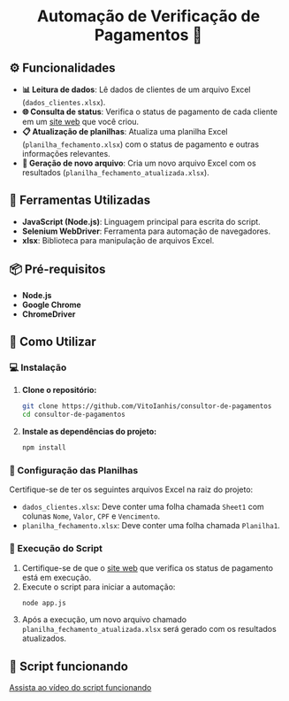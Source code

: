 <h1 align="center">Automação de Verificação de Pagamentos 📝</h1>

## ⚙️ Funcionalidades
- **📊 Leitura de dados**: Lê dados de clientes de um arquivo Excel (`dados_clientes.xlsx`).
- **🌐 Consulta de status**: Verifica o status de pagamento de cada cliente em um [site web](https://github.com/VitoIanhis/site-consulta-cpf) que você criou.
- **📋 Atualização de planilhas**: Atualiza uma planilha Excel (`planilha_fechamento.xlsx`) com o status de pagamento e outras informações relevantes.
- **📁 Geração de novo arquivo**: Cria um novo arquivo Excel com os resultados (`planilha_fechamento_atualizada.xlsx`).

## 🔨 Ferramentas Utilizadas
- **JavaScript (Node.js)**: Linguagem principal para escrita do script.
- **Selenium WebDriver**: Ferramenta para automação de navegadores.
- **xlsx**: Biblioteca para manipulação de arquivos Excel.

## 📦 Pré-requisitos
- **Node.js**
- **Google Chrome**
- **ChromeDriver**

## 📌 Como Utilizar

### 💻 Instalação

1. **Clone o repositório:**
    ```bash
    git clone https://github.com/VitoIanhis/consultor-de-pagamentos
    cd consultor-de-pagamentos
    ```

2. **Instale as dependências do projeto:**
    ```bash
    npm install
    ```

### 🌟 Configuração das Planilhas

Certifique-se de ter os seguintes arquivos Excel na raiz do projeto:

- `dados_clientes.xlsx`: Deve conter uma folha chamada `Sheet1` com colunas `Nome`, `Valor`, `CPF` e `Vencimento`.
- `planilha_fechamento.xlsx`: Deve conter uma folha chamada `Planilha1`.

### 🚀 Execução do Script

1. Certifique-se de que o [site web](https://github.com/VitoIanhis/site-consulta-cpf) que verifica os status de pagamento está em execução.
2. Execute o script para iniciar a automação:
    ```bash
    node app.js
    ```
3. Após a execução, um novo arquivo chamado `planilha_fechamento_atualizada.xlsx` será gerado com os resultados atualizados.

## **🎥 Script funcionando**
[Assista ao vídeo do script funcionando](https://ik.imagekit.io/tntifmcqk/V%C3%ADdeo%20sem%20t%C3%ADtulo%20_%20Feito%20com%20o%20Clipchamp.mp4?updatedAt=1724549497952)
